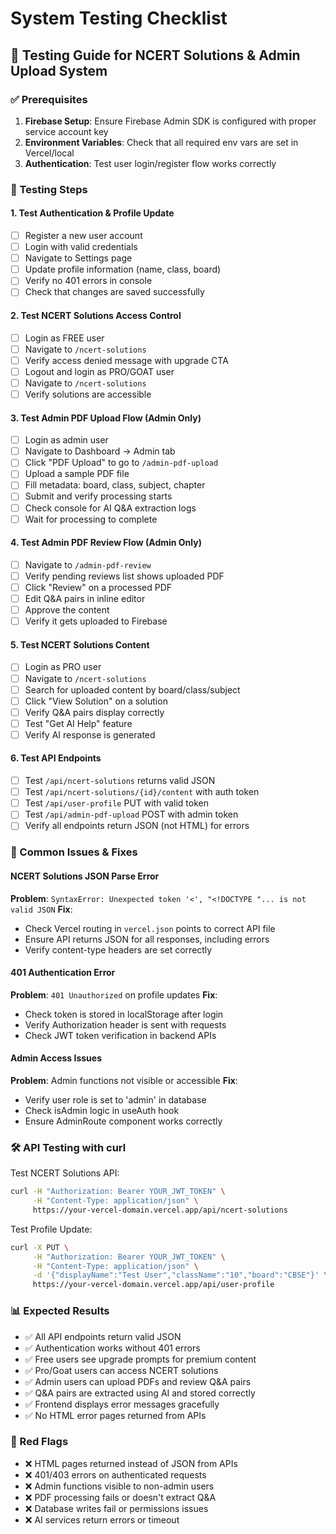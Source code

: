 # System Testing Checklist

## 🚀 Testing Guide for NCERT Solutions & Admin Upload System

### ✅ Prerequisites
1. **Firebase Setup**: Ensure Firebase Admin SDK is configured with proper service account key
2. **Environment Variables**: Check that all required env vars are set in Vercel/local
3. **Authentication**: Test user login/register flow works correctly

### 🧪 Testing Steps

#### 1. Test Authentication & Profile Update
- [ ] Register a new user account
- [ ] Login with valid credentials
- [ ] Navigate to Settings page
- [ ] Update profile information (name, class, board)
- [ ] Verify no 401 errors in console
- [ ] Check that changes are saved successfully

#### 2. Test NCERT Solutions Access Control
- [ ] Login as FREE user
- [ ] Navigate to `/ncert-solutions`
- [ ] Verify access denied message with upgrade CTA
- [ ] Logout and login as PRO/GOAT user
- [ ] Navigate to `/ncert-solutions` 
- [ ] Verify solutions are accessible

#### 3. Test Admin PDF Upload Flow (Admin Only)
- [ ] Login as admin user
- [ ] Navigate to Dashboard → Admin tab
- [ ] Click "PDF Upload" to go to `/admin-pdf-upload`
- [ ] Upload a sample PDF file
- [ ] Fill metadata: board, class, subject, chapter
- [ ] Submit and verify processing starts
- [ ] Check console for AI Q&A extraction logs
- [ ] Wait for processing to complete

#### 4. Test Admin PDF Review Flow (Admin Only)
- [ ] Navigate to `/admin-pdf-review`
- [ ] Verify pending reviews list shows uploaded PDF
- [ ] Click "Review" on a processed PDF
- [ ] Edit Q&A pairs in inline editor
- [ ] Approve the content
- [ ] Verify it gets uploaded to Firebase

#### 5. Test NCERT Solutions Content
- [ ] Login as PRO user
- [ ] Navigate to `/ncert-solutions`
- [ ] Search for uploaded content by board/class/subject
- [ ] Click "View Solution" on a solution
- [ ] Verify Q&A pairs display correctly
- [ ] Test "Get AI Help" feature
- [ ] Verify AI response is generated

#### 6. Test API Endpoints
- [ ] Test `/api/ncert-solutions` returns valid JSON
- [ ] Test `/api/ncert-solutions/{id}/content` with auth token
- [ ] Test `/api/user-profile` PUT with valid token
- [ ] Test `/api/admin-pdf-upload` POST with admin token
- [ ] Verify all endpoints return JSON (not HTML) for errors

### 🔧 Common Issues & Fixes

#### NCERT Solutions JSON Parse Error
**Problem**: `SyntaxError: Unexpected token '<', "<!DOCTYPE "... is not valid JSON`
**Fix**: 
- Check Vercel routing in `vercel.json` points to correct API file
- Ensure API returns JSON for all responses, including errors
- Verify content-type headers are set correctly

#### 401 Authentication Error
**Problem**: `401 Unauthorized` on profile updates
**Fix**:
- Check token is stored in localStorage after login
- Verify Authorization header is sent with requests
- Check JWT token verification in backend APIs

#### Admin Access Issues
**Problem**: Admin functions not visible or accessible
**Fix**:
- Verify user role is set to 'admin' in database
- Check isAdmin logic in useAuth hook
- Ensure AdminRoute component works correctly

### 🛠️ API Testing with curl

Test NCERT Solutions API:
```bash
curl -H "Authorization: Bearer YOUR_JWT_TOKEN" \
     -H "Content-Type: application/json" \
     https://your-vercel-domain.vercel.app/api/ncert-solutions
```

Test Profile Update:
```bash
curl -X PUT \
     -H "Authorization: Bearer YOUR_JWT_TOKEN" \
     -H "Content-Type: application/json" \
     -d '{"displayName":"Test User","className":"10","board":"CBSE"}' \
     https://your-vercel-domain.vercel.app/api/user-profile
```

### 📊 Expected Results

- ✅ All API endpoints return valid JSON
- ✅ Authentication works without 401 errors
- ✅ Free users see upgrade prompts for premium content
- ✅ Pro/Goat users can access NCERT solutions
- ✅ Admin users can upload PDFs and review Q&A pairs
- ✅ Q&A pairs are extracted using AI and stored correctly
- ✅ Frontend displays error messages gracefully
- ✅ No HTML error pages returned from APIs

### 🚨 Red Flags

- ❌ HTML pages returned instead of JSON from APIs
- ❌ 401/403 errors on authenticated requests
- ❌ Admin functions visible to non-admin users
- ❌ PDF processing fails or doesn't extract Q&A
- ❌ Database writes fail or permissions issues
- ❌ AI services return errors or timeout